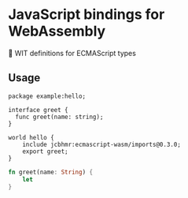 # JavaScript bindings for WebAssembly

🔌 WIT definitions for ECMAScript types

## Usage

```wit
package example:hello;

interface greet {
  func greet(name: string);
}

world hello {
    include jcbhmr:ecmascript-wasm/imports@0.3.0;
    export greet;
}
```

```rs
fn greet(name: String) {
    let 
}
```
